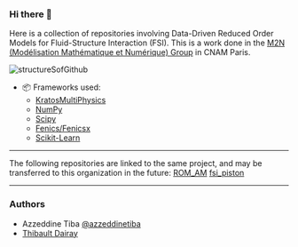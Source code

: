 ### Hi there 👋

Here is a collection of repositories involving Data-Driven Reduced Order Models for Fluid-Structure Interaction (FSI).
This is a work done in the [M2N (Modélisation Mathématique et Numérique) Group](https://maths.cnam.fr/M2N/) in CNAM Paris.

![structureSofGithub](https://github.com/user-attachments/assets/2b2a2252-98de-4993-bc6c-cc58212b418c)


- 📦 Frameworks used:
  - [KratosMultiPhysics]([OpenFoam](https://github.com/KratosMultiphysics/Kratos))
  - [NumPy](https://numpy.org/)
  - [Scipy](https://scipy.org/)
  - [Fenics/Fenicsx](https://fenicsproject.org/)
  - [Scikit-Learn](https://scikit-learn.org)

--------
The following repositories are linked to the same project, and may be transferred to this organization in the future:
[ROM_AM](https://github.com/azzeddinetiba/ROM_AM)
[fsi_piston](https://github.com/azzeddinetiba/fsi_piston)


--------

### Authors
- Azzeddine Tiba [@azzeddinetiba](https://github.com/azzeddinetiba)
- [Thibault Dairay](https://scholar.google.com/citations?user=L_eRA6YAAAAJ)
